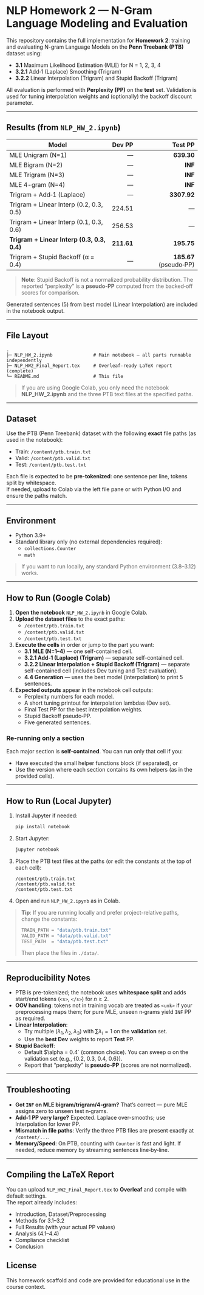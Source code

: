 
# NLP Homework 2 — N-Gram Language Modeling and Evaluation

This repository contains the full implementation for **Homework 2**: training and evaluating N-gram Language Models on the **Penn Treebank (PTB)** dataset using:
- **3.1** Maximum Likelihood Estimation (MLE) for N = 1, 2, 3, 4
- **3.2.1** Add‑1 (Laplace) Smoothing (Trigram)
- **3.2.2** Linear Interpolation (Trigram) and Stupid Backoff (Trigram)

All evaluation is performed with **Perplexity (PP)** on the **test** set. Validation is used for tuning interpolation weights and (optionally) the backoff discount parameter.

---

## Results (from `NLP_HW_2.ipynb`)

| Model | Dev PP | Test PP |
|---|---:|---:|
| MLE Unigram (N=1) | — | **639.30** |
| MLE Bigram (N=2) | — | **INF** |
| MLE Trigram (N=3) | — | **INF** |
| MLE 4-gram (N=4) | — | **INF** |
| Trigram + Add‑1 (Laplace) | — | **3307.92** |
| Trigram + Linear Interp (0.2, 0.3, 0.5) | 224.51 | — |
| Trigram + Linear Interp (0.1, 0.3, 0.6) | 256.53 | — |
| **Trigram + Linear Interp (0.3, 0.3, 0.4)** | **211.61** | **195.75** |
| Trigram + Stupid Backoff (α = 0.4) | — | **185.67** (pseudo‑PP) |

> **Note**: Stupid Backoff is not a normalized probability distribution. The reported “perplexity” is a **pseudo‑PP** computed from the backed‑off scores for comparison.

Generated sentences (5) from best model (Linear Interpolation) are included in the notebook output.

---

## File Layout

```
.
├─ NLP_HW_2.ipynb               # Main notebook — all parts runnable independently
├─ NLP_HW2_Final_Report.tex     # Overleaf-ready LaTeX report (complete)
└─ README.md                    # This file
```

> If you are using Google Colab, you only need the notebook **NLP_HW_2.ipynb** and the three PTB text files at the specified paths.

---

## Dataset

Use the PTB (Penn Treebank) dataset with the following **exact** file paths (as used in the notebook):

- Train:  `/content/ptb.train.txt`  
- Valid:  `/content/ptb.valid.txt`  
- Test:   `/content/ptb.test.txt`

Each file is expected to be **pre-tokenized**: one sentence per line, tokens split by whitespace.  
If needed, upload to Colab via the left file pane or with Python I/O and ensure the paths match.

---

## Environment

- Python 3.9+
- Standard library only (no external dependencies required):
  - `collections.Counter`
  - `math`

> If you want to run locally, any standard Python environment (3.8–3.12) works.

---

## How to Run (Google Colab)

1. **Open the notebook** `NLP_HW_2.ipynb` in Google Colab.
2. **Upload the dataset files** to the exact paths:
   - `/content/ptb.train.txt`
   - `/content/ptb.valid.txt`
   - `/content/ptb.test.txt`
3. **Execute the cells** in order or jump to the part you want:
   - **3.1 MLE (N=1–4)** — one self-contained cell.  
   - **3.2.1 Add‑1 (Laplace) (Trigram)** — separate self-contained cell.  
   - **3.2.2 Linear Interpolation + Stupid Backoff (Trigram)** — separate self-contained cell (includes Dev tuning and Test evaluation).  
   - **4.4 Generation** — uses the best model (interpolation) to print 5 sentences.
4. **Expected outputs** appear in the notebook cell outputs:
   - Perplexity numbers for each model.
   - A short tuning printout for interpolation lambdas (Dev set).
   - Final Test PP for the best interpolation weights.
   - Stupid Backoff pseudo‑PP.
   - Five generated sentences.

### Re-running only a section
Each major section is **self-contained**. You can run only that cell if you:
- Have executed the small helper functions block (if separated), or
- Use the version where each section contains its own helpers (as in the provided cells).

---

## How to Run (Local Jupyter)

1. Install Jupyter if needed:
   ```bash
   pip install notebook
   ```
2. Start Jupyter:
   ```bash
   jupyter notebook
   ```
3. Place the PTB text files at the paths (or edit the constants at the top of each cell):
   ```text
   /content/ptb.train.txt
   /content/ptb.valid.txt
   /content/ptb.test.txt
   ```
4. Open and run `NLP_HW_2.ipynb` as in Colab.

> **Tip**: If you are running locally and prefer project-relative paths, change the constants:
> ```python
> TRAIN_PATH = "data/ptb.train.txt"
> VALID_PATH = "data/ptb.valid.txt"
> TEST_PATH  = "data/ptb.test.txt"
> ```
> Then place the files in `./data/`.

---

## Reproducibility Notes

- PTB is pre-tokenized; the notebook uses **whitespace split** and adds start/end tokens (`<s>`, `</s>`) for $n \ge 2$.
- **OOV handling**: tokens not in training vocab are treated as `<unk>` if your preprocessing maps them; for pure MLE, unseen n‑grams yield `INF` PP as required.
- **Linear Interpolation**:
  - Try multiple $(\lambda_1,\lambda_2,\lambda_3)$ with $\sum \lambda_i = 1$ on the **validation** set.
  - Use the **best Dev** weights to report **Test** PP.
- **Stupid Backoff**:
  - Default $\alpha = 0.4` (common choice). You can sweep α on the validation set (e.g., {0.2, 0.3, 0.4, 0.6}).
  - Report that “perplexity” is **pseudo‑PP** (scores are not normalized).

---

## Troubleshooting

- **Got `INF` on MLE bigram/trigram/4‑gram?** That’s correct — pure MLE assigns zero to unseen test n‑grams.
- **Add‑1 PP very large?** Expected. Laplace over-smooths; use Interpolation for lower PP.
- **Mismatch in file paths**: Verify the three PTB files are present exactly at `/content/...`.  
- **Memory/Speed**: On PTB, counting with `Counter` is fast and light. If needed, reduce memory by streaming sentences line‑by‑line.

---

## Compiling the LaTeX Report

You can upload `NLP_HW2_Final_Report.tex` to **Overleaf** and compile with default settings.  
The report already includes:
- Introduction, Dataset/Preprocessing
- Methods for 3.1–3.2
- Full Results (with your actual PP values)
- Analysis (4.1–4.4)
- Compliance checklist
- Conclusion

## License
This homework scaffold and code are provided for educational use in the course context.
